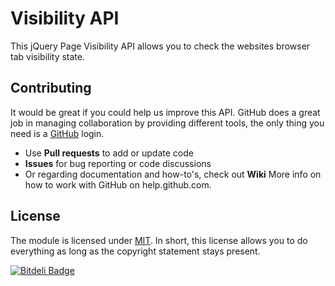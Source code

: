 # Visibility API

This jQuery Page Visibility API allows you to check the websites browser tab visibility state.


## Contributing

It would be great if you could help us improve this API. GitHub does a great job in managing collaboration by providing different tools, the only thing you need is a [GitHub](http://github.com) login.

* Use **Pull requests** to add or update code
* **Issues** for bug reporting or code discussions
* Or regarding documentation and how-to's, check out **Wiki**
More info on how to work with GitHub on help.github.com.


## License

The module is licensed under [MIT](./LICENSE.md). In short, this license allows you to do everything as long as the copyright statement stays present.


[![Bitdeli Badge](https://d2weczhvl823v0.cloudfront.net/siesqo/visibility-api/trend.png)](https://bitdeli.com/free "Bitdeli Badge")

